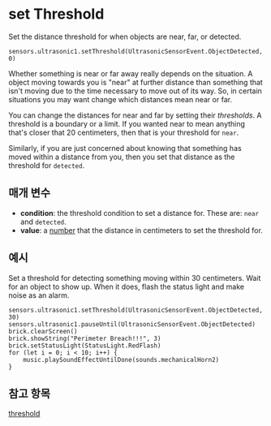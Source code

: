 # set Threshold

Set the distance threshold for when objects are near, far, or detected.

```sig
sensors.ultrasonic1.setThreshold(UltrasonicSensorEvent.ObjectDetected, 0)
```

Whether something is near or far away really depends on the situation. A object moving towards you is "near" at further distance than something that isn't moving due to the time necessary to move out of its way. So, in certain situations you may want change which distances mean near or far.

You can change the distances for near and far by setting their *thresholds*. A threshold is a boundary or a limit. If you wanted near to mean anything that's closer that 20 centimeters, then that is your threshold for `near`.

Similarly, if you are just concerned about knowing that something has moved within a distance from you, then you set that distance as the threshold for `detected`.

## 매개 변수

* **condition**: the threshold condition to set a distance for. These are: `near` and `detected`.
* **value**: a [number](/types/number) that the distance in centimeters to set the threshold for.

## 예시

Set a threshold for detecting something moving within 30 centimeters. Wait for an object to show up. When it does, flash the status light and make noise as an alarm.

```blocks
sensors.ultrasonic1.setThreshold(UltrasonicSensorEvent.ObjectDetected, 30)
sensors.ultrasonic1.pauseUntil(UltrasonicSensorEvent.ObjectDetected)
brick.clearScreen()
brick.showString("Perimeter Breach!!!", 3)
brick.setStatusLight(StatusLight.RedFlash)
for (let i = 0; i < 10; i++) {
    music.playSoundEffectUntilDone(sounds.mechanicalHorn2)
}
```

## 참고 항목

[threshold](/reference/sensors/ultrasonic/threshold)
